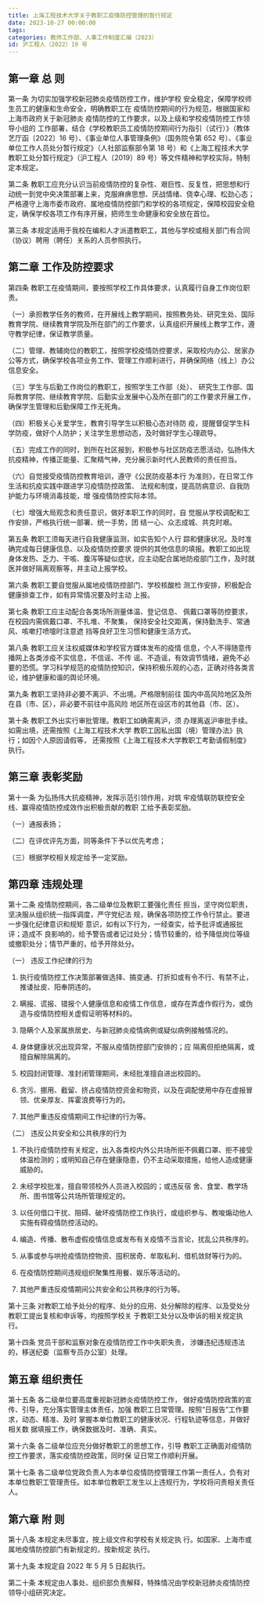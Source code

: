 ```yaml
---
title: 上海工程技术大学关于教职工疫情防控管理的暂行规定 
date: 2023-10-27 00:00:00
tags:
categories: 教师工作部、人事工作制度汇编（2023）
id: 沪工程人〔2022〕19 号
---
```


## 第一章 总 则

第一条 为切实加强学校新冠肺炎疫情防控工作，维护学校 安全稳定，保障学校师生员工的健康和生命安全，明确教职工在 疫情防控期间的行为规范，根据国家和上海市政府关于新冠肺炎 疫情防控的工作要求，以及上级和学校疫情防控工作领导小组的 工作部署，结合《学校教职员工疫情防控期间行为指引（试行）》（教体艺厅函〔2022〕16 号）、《事业单位人事管理条例》（国务院令第 652 号）、《事业单位工作人员处分暂行规定》（人社部监察部令第 18 号）和《上海工程技术大学教职工处分暂行规定》（沪工程人〔2019〕89 号）等文件精神和学校实际，特制定本规定。

第二条 教职工应充分认识当前疫情防控的复杂性、艰巨性、反复性，把思想和行动统一到党中央决策部署上来，克服麻痹思想、厌战情绪、侥幸心理、松劲心态；严格遵守上海市委市政府、属地疫情防控部门和学校的各项规定，保障校园安全稳定，确保学校各项工作有序开展，把师生生命健康和安全放在首位。

第三条 本规定适用于我校在编和人才派遣教职工，其他与学校或相关部门有合同（协议）聘用（聘任）关系的人员参照执行。

## 第二章 工作及防控要求

第四条 教职工在疫情期间，要按照学校工作具体要求，认真履行自身工作岗位职责。

（一）承担教学任务的教师，在开展线上教学期间，按照教务处、研究生处、国际教育学院、继续教育学院及所在部门的工作要求，认真组织开展线上教学工作，遵守教学纪律，保证教学质量。

（二）管理、教辅岗位的教职工，按照学校疫情防控要求，采取校内办公、居家办公等方式，确保学校各项业务工作、管理工作顺利进行，并确保网络（线上）办公信息安全。

（三）学生与后勤工作岗位的教职工，按照学生工作部（处）、 研究生工作部、国际教育学院、继续教育学院、后勤实业发展中心及所在部门的工作要求开展工作，确保学生管理和后勤保障工作无死角。

（四）积极关心关爱学生，教育引导学生以积极心态对待防 疫，提醒督促学生科学防疫，做好个人防护；关注学生思想动态，及时做好学生心理疏导。

（五）完成工作的同时，到所在社区报到，积极参与社区防疫志愿活动，弘扬伟大抗疫精神，传播正能量、汇聚精气神，充分展示新时代人民教师的责任担当。

（六）自觉接受疫情防控教育培训，遵守《公民防疫基本行 为准则》，在日常工作生活和抗疫实践中跟进学习疫情防控政策、 法规和制度，提高防病意识、自我防护能力与环境消毒技能，增 强疫情防控实际本领。

（七）增强大局观念和责任意识，做好本职工作的同时，自 觉服从学校调配和工作安排，严格执行统一部署、统一手势，团 结一心、众志成城、共克时艰。

第五条 教职工须每天进行自我健康监测，如实告知个人行 踪和健康状况。及时准确完成每日健康信息、以及疫情防控要求 提供的其他信息的填报。教职工如出现身体发热、乏力、干咳、腹泻等疑似症状，应主动配合属地防疫部门工作，及时就医并做好隔离观察等，并主动上报学校。

第六条 教职工要自觉服从属地疫情防控部门、学校核酸检 测工作安排，积极配合健康排查工作，如有异常情况要及时主动 上报。

第七条 教职工应主动配合各类场所测量体温、登记信息、 佩戴口罩等防控要求，在校园内需佩戴口罩、不扎堆、不聚集， 保持安全社交距离，保持勤洗手、常通风、咳嗽打喷嚏时注意遮 挡等良好卫生习惯和健康生活方式。

第八条 教职工应关注权威媒体和学校官方媒体发布的疫情 信息，个人不得随意传播网上各类涉疫不实信息，不信谣、不传 谣、不造谣，有效调节情绪，避免不必要的恐慌。学习科学规范的疫情防控知识，保持积极乐观的心态，正确对待各类言论，维护健康和谐的舆论环境。

第九条 教职工坚持非必要不离沪、不出境。严格限制前往 国内中高风险地区及所在县（市、区），非必要不前往中高风险 地区所在设区市的其他县（市、区）。

第十条 教职工外出实行审批管理。教职工如确需离沪，须 办理离返沪审批手续。如需出境，还需按照《上海工程技术大学 教职工因私出国（境）管理办法》执行；如因个人原因请假等， 还需按照《上海工程技术大学教职工考勤请假制度》执行。

## 第三章 表彰奖励

第十一条 为弘扬伟大抗疫精神，发挥示范引领作用，对筑 牢疫情联防联控安全线、赢得疫情防控成效作出积极贡献的教职 工给予表彰奖励。

（一）通报表扬；

（二）在评优评先方面，同等条件下予以优先考虑；

（三）根据学校相关规定给予一定奖励。

## 第四章 违规处理

第十二条 疫情防控期间，各二级单位及教职工要强化责任 担当，坚守岗位职责，坚决服从组织统一指挥调度，严守党纪法 规，确保各项防控工作令行禁止。要进一步强化纪律意识和规矩 意识，如有以下行为，一经查实，给予批评或通报批评；造成不 良影响的，给予警告或者记过处分；情节较重的，给予降低岗位等级或撤职处分；情节严重的，给予开除处分。

（一） 违反工作纪律的行为

1. 执行疫情防控工作决策部署做选择、搞变通、打折扣或有令不行、有禁不止，推诿扯皮、阳奉阴违的。

2. 瞒报、谎报、错报个人健康信息和疫情工作信息，或存在弄虚作假行为，或伪造与疫情防控相关虚假证明等材料的。

3. 隐瞒个人及家属旅居史、与新冠肺炎疫情病例或疑似病例接触情况的。

4. 身体健康状况出现异常，不服从疫情防控部门安排的；应 隔离但拒绝隔离，或擅自解除隔离的。

5. 校园封闭管理、准封闭管理期间，未经批准擅自进出校园的。

6. 贪污、挪用、截留、挤占疫情防控资金和物资，以及在调配使用中存在虚报冒领、优亲厚友、挥霍浪费等行为的。

7. 其他严重违反疫情期间工作纪律的行为等。

（二） 违反公共安全和公共秩序的行为

1. 不执行疫情防控有关规定，出入各类校内外公共场所拒不佩戴口罩、拒不接受体温检测的；或明知自己存在健康隐患，仍不主动采取措施，给他人造成健康威胁的。

2. 未经学校批准，擅自带领校外人员进入校园的；或违反宿 舍、食堂、教学场所、图书馆等公共场所管理规定的。

3. 以任何借口干扰、阻碍、破坏疫情防控工作执行，或组织参与、教唆煽动他人实施有碍疫情防控活动的。

4. 编造、传播、散布虚假疫情信息或发布有关疫情不当言论，扰乱公共秩序的。

5. 从事或参与哄抢疫情防控物资、囤积居奇、牟取私利、借机敛财等行为的。

6. 在疫情防控期间违规组织聚集性用餐、娱乐等活动的。

7. 其他严重违反疫情期间公共安全和公共秩序的行为等。

第十三条 对教职工给予处分的程序、处分的应用、处分解除的程序、以及受处分教职工提出复核和申诉等，均按照学校关 于教职工处分以及申诉的相关规定执行。

第十四条 党员干部和监察对象在疫情防控工作中失职失责， 涉嫌违纪违规违法的，移送纪委（监察专员办公室）处理。

## 第五章 组织责任

第十五条 各二级单位要高度重视新冠肺炎疫情防控工作， 做好疫情防控政策的宣传、引导，充分落实管理主体责任，加强 教职工日常管理。按照“日报告”工作要求，动态、精准、及时 掌握本单位教职工的健康状况、行程轨迹等信息，并做好相关数 据填报工作，确保数据及时、准确、真实。

第十六条 各二级单位应充分做好教职工的思想工作，引导 教职工正确面对疫情防控工作要求，落实疫情防控政策，同时保 证日常工作顺利开展。

第十七条 各二级单位党政负责人为本单位疫情防控管理工作第一责任人，负有对本单位教职工管理责任。如本单位教职工发生以上违规行为，学校将问责相关责任人。

## 第六章 附 则

第十八条 本规定未尽事宜，按上级文件和学校有关规定执 行。如国家、上海市或属地疫情防控部门有新规定的，按新规定 执行。

第十九条 本规定自 2022 年 5 月 5 日起执行。

第二十条 本规定由人事处、组织部负责解释，特殊情况由学校新冠肺炎疫情防控领导小组研究决定。
